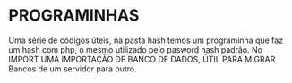 # PROGRAMINHAS

Uma série de códigos úteis, na pasta hash temos um programinha que faz um hash com php, o mesmo utilizado pelo pasword hash padrão. 
No IMPORT UMA IMPORTAÇÃO DE BANCO DE DADOS, ÚTIL PARA MIGRAR Bancos de um servidor para outro. 